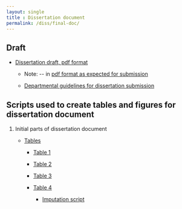 ```yaml
---
layout: single
title : Dissertation document
permalink: /diss/final-doc/
---
```


## Draft 

* [Dissertation draft, pdf format](../../unc-dissertation-markdown-p2/dissertation.pdf)

    * Note: -- in [pdf format as expected for submission](https://gradschool.unc.edu/academics/thesis-diss/guide/submission.html)
    
    * [Departmental guidelines for dissertation submission](https://sph.unc.edu/files/2017/09/Acad_Policies_Fall_2017.pdf)

## Scripts used to create tables and figures for dissertation document

1. Initial parts of dissertation document
    
    * [Tables](../../unc-dissertation-markdown-public/includes/scripts/paper1/tables-ms.Rmd)

        * [Table 1](../../unc-dissertation-markdown-public/includes/scripts/paper1/table1-rev-ms.Rmd)
        
        * [Table 2](../../unc-dissertation-markdown-public/includes/scripts/paper1/table2-mice.Rmd)

        * [Table 3](../../unc-dissertation-markdown-public/includes/scripts/paper1/table2-mice-ht.Rmd)
            
        * [Table 4](../../unc-dissertation-markdown-public/includes/scripts/paper1/table2-mice-wfl.Rmd)
            
            * [Imputation script](../../unc-dissertation-markdown-public/includes/scripts/paper1/table3-data-handle-weight-impute-rev.Rmd)
            
